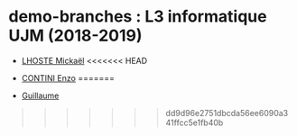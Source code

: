 # demo-branches : L3 informatique UJM (2018-2019)

* [LHOSTE Mickaël](students/mlhoste.md "Mickaël LHOSTE, mlhoste pour les intimes...")
<<<<<<< HEAD


* [CONTINI Enzo](students/econtini.md "Enzo CONTINI, zizou pour les intimes...")
=======
* [Guillaume](students/guillaume.md "")
>>>>>>> dd9d96e2751dbcda56ee6090a341ffcc5e1fb40b

